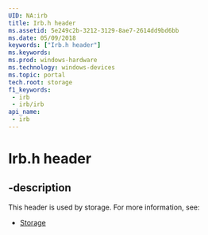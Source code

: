 ```yaml
---
UID: NA:irb
title: Irb.h header
ms.assetid: 5e249c2b-3212-3129-8ae7-2614dd9bd6bb
ms.date: 05/09/2018
keywords: ["Irb.h header"]
ms.keywords: 
ms.prod: windows-hardware
ms.technology: windows-devices
ms.topic: portal
tech.root: storage
f1_keywords:
 - irb
 - irb/irb
api_name:
 - irb
---
```


# Irb.h header


## -description

This header is used by storage. For more information, see:

- [Storage](../_storage/index.md)

